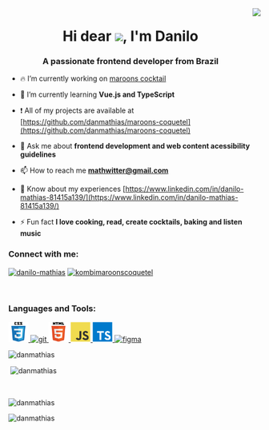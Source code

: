 <img align="right" height="590em" src="https://raw.githubusercontent.com/gist/danmathias/8c3f4e5c5a74778ff01dbd80aeaf858b/raw/2f7d55ac18cd82a78c344e7ad4b5264ea54dd4b4/githubcard.svg"/>

<h1 align="center">Hi dear <img src="https://raw.githubusercontent.com/kaueMarques/kaueMarques/master/hi.gif" height="30px">, I'm Danilo</h1>

<h3 align="center">A passionate frontend developer from Brazil</h3>

- 🔥 I’m currently working on [maroons cocktail](https://github.com/danmathias/maroons-coquetel)

- 🌱 I’m currently learning **Vue.js and TypeScript**

- ❗ All of my projects are available at [https://github.com/danmathias/maroons-coquetel](https://github.com/danmathias/maroons-coquetel)

- 💬 Ask me about **frontend development and web content acessibility guidelines**

- 📫 How to reach me **mathwitter@gmail.com**

- 📄 Know about my experiences [https://www.linkedin.com/in/danilo-mathias-81415a139/](https://www.linkedin.com/in/danilo-mathias-81415a139/)

- ⚡ Fun fact **I love cooking, read, create cocktails, baking and listen music**

<h3 align="left">Connect with me:</h3>

<p align="left">
<a href="https://linkedin.com/in/danilo-mathias" target="blank"><img align="center" src="https://raw.githubusercontent.com/rahuldkjain/github-profile-readme-generator/master/src/images/icons/Social/linked-in-alt.svg" alt="danilo-mathias" height="30" width="40" /></a>
<a href="https://instagram.com/kombimaroonscoquetel" target="blank"><img align="center" src="https://raw.githubusercontent.com/rahuldkjain/github-profile-readme-generator/master/src/images/icons/Social/instagram.svg" alt="kombimaroonscoquetel" height="30" width="40" /></a>
</p>

<br>

<h3 align="left">Languages and Tools:</h3>
<p align="left"> <a href="https://www.w3schools.com/css/" target="_blank" rel="noreferrer"> <img src="https://raw.githubusercontent.com/devicons/devicon/master/icons/css3/css3-original-wordmark.svg" alt="css3" width="40" height="40"/> </a> <a href="https://git-scm.com/" target="_blank" rel="noreferrer"> <img src="https://www.vectorlogo.zone/logos/git-scm/git-scm-icon.svg" alt="git" width="40" height="40"/> </a> <a href="https://www.w3.org/html/" target="_blank" rel="noreferrer"> <img src="https://raw.githubusercontent.com/devicons/devicon/master/icons/html5/html5-original-wordmark.svg" alt="html5" width="40" height="40"/> </a> <a href="https://developer.mozilla.org/en-US/docs/Web/JavaScript" target="_blank" rel="noreferrer"> <img src="https://raw.githubusercontent.com/devicons/devicon/master/icons/javascript/javascript-original.svg" alt="javascript" width="40" height="40"/> </a> <a href="https://www.typescriptlang.org/" target="_blank" rel="noreferrer"> <img src="https://raw.githubusercontent.com/devicons/devicon/master/icons/typescript/typescript-original.svg" alt="typescript" width="40" height="40"/> </a><a href="https://www.figma.com/" target="_blank" rel="noreferrer"> <img src="https://www.vectorlogo.zone/logos/figma/figma-icon.svg" alt="figma" width="40" height="40"/> </a> </p>

<p><img align="left" src="https://github-readme-stats.vercel.app/api/top-langs?username=danmathias&show_icons=true&locale=en&layout=compact" alt="danmathias" /></p>

<br>

<p>&nbsp;<img align="center" src="https://github-readme-stats.vercel.app/api?username=danmathias&show_icons=true&locale=en" alt="danmathias" /></p>

<br>

<p><img align="center" src="https://github-readme-streak-stats.herokuapp.com/?user=danmathias&" alt="danmathias" /></p>

<p align="left"> <img src="https://komarev.com/ghpvc/?username=danmathias&label=Profile%20views&color=0e75b6&style=flat" alt="danmathias" /> </p>



<!---
- 👋 Hi, I’m @danmathias
- 👀 I’m interested in ...
- 🌱 I’m currently learning ...
- 💞️ I’m looking to collaborate on ...
- 📫 How to reach me ...

danmathias/danmathias is a ✨ special ✨ repository because its `README.md` (this file) appears on your GitHub profile.
You can click the Preview link to take a look at your changes.
<p align="left"> <a href="https://github.com/ryo-ma/github-profile-trophy"><img src="https://github-profile-trophy.vercel.app/?username=danmathias" alt="danmathias" /></a> </p>
--->
